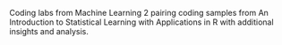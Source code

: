 Coding labs from Machine Learning 2 pairing coding samples from An Introduction to Statistical Learning with Applications in R with additional insights and analysis.
